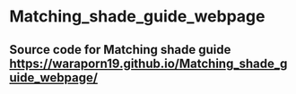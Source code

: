 # Matching_shade_guide_webpage


## Source code for Matching shade guide https://waraporn19.github.io/Matching_shade_guide_webpage/
